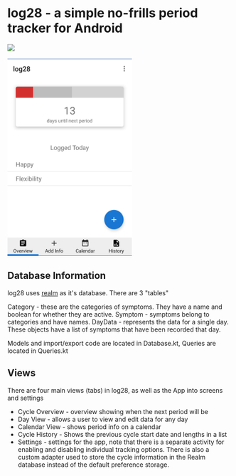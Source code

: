 # log28 - a simple no-frills period tracker for Android

<a href="https://play.google.com/store/apps/details?id=com.log28"><img src="https://play.google.com/intl/en_us/badges/images/generic/en_badge_web_generic.png" height="75"></a>

<img src="screenshot.png" width="280"/>

## Database Information

log28 uses [realm](https://realm.io) as it's database. There are 3 "tables"

Category - these are the categories of symptoms. They have a name and boolean for whether they are active.
Symptom - symptoms belong to categories and have names.
DayData - represents the data for a single day. These objects have a list of symptoms that have been recorded that day.

Models and import/export code are located in Database.kt, Queries are located in Queries.kt

## Views

There are four main views (tabs) in log28, as well as the App into screens and settings

* Cycle Overview - overview showing when the next period will be
* Day View - allows a user to view and edit data for any day
* Calendar View - shows period info on a calendar
* Cycle History - Shows the previous cycle start date and lengths in a list
* Settings - settings for the app, note that there is a separate activity for enabling and disabling individual tracking options. There is also a custom adapter used to store the cycle information in the Realm database instead of the default preference storage.
